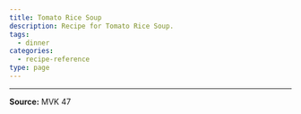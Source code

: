 ```yaml
---
title: Tomato Rice Soup
description: Recipe for Tomato Rice Soup.
tags:
  - dinner
categories:
  - recipe-reference
type: page
---
```


---

**Source:** MVK 47